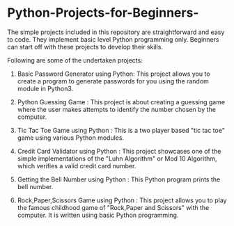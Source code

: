 # Python-Projects-for-Beginners-

The simple projects included in this repository are straightforward and easy to code. They implement basic level Python programming only. Beginners can start off with these projects to develop their skills.

Following are some of the undertaken projects:

1.  Basic Password Generator using Python: This project allows you to create a program to generate passwords for you using the random module in Python3.

2.  Python Guessing Game : This project is about creating a guessing game where the user makes attempts to identify the number chosen by the computer.

3. Tic Tac Toe Game using Python : This is a two player based "tic tac toe" game using various Python modules.

4. Credit Card Validator using Python : This project showcases one of the simple implementations of the "Luhn Algorithm" or Mod 10 Algorithm, which verifies a valid       credit card number. 

5. Getting the Bell Number using Python : This Python program prints the bell number.

6. Rock,Paper,Scissors Game using Python : This project allows you to play the famous childhood game of "Rock,Paper and Scissors" with the computer. It is written using basic Python programming.
